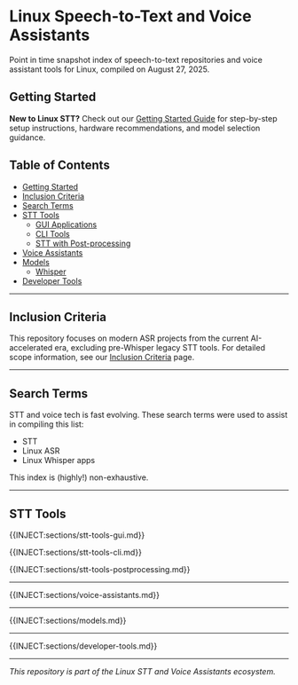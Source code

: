 # Linux Speech-to-Text and Voice Assistants

Point in time snapshot index of speech-to-text repositories and voice assistant tools for Linux, compiled on August 27, 2025.

## Getting Started

**New to Linux STT?** Check out our [Getting Started Guide](starting-points.md) for step-by-step setup instructions, hardware recommendations, and model selection guidance.

## Table of Contents

- [Getting Started](#getting-started)
- [Inclusion Criteria](#inclusion-criteria)
- [Search Terms](#search-terms)
- [STT Tools](#stt-tools)
  - [GUI Applications](#gui-applications)
  - [CLI Tools](#cli-tools)
  - [STT with Post-processing](#stt-with-post-processing)
- [Voice Assistants](#voice-assistants)
- [Models](#models)
  - [Whisper](#whisper)
- [Developer Tools](#developer-tools)

---

## Inclusion Criteria

This repository focuses on modern ASR projects from the current AI-accelerated era, excluding pre-Whisper legacy STT tools. For detailed scope information, see our [Inclusion Criteria](inclusion-criteria.md) page.

---

## Search Terms

STT and voice tech is fast evolving. These search terms were used to assist in compiling this list:

- STT
- Linux ASR  
- Linux Whisper apps

This index is (highly!) non-exhaustive. 

---

## STT Tools

{{INJECT:sections/stt-tools-gui.md}}

{{INJECT:sections/stt-tools-cli.md}}

{{INJECT:sections/stt-tools-postprocessing.md}}

---

{{INJECT:sections/voice-assistants.md}}

---

{{INJECT:sections/models.md}}

---

{{INJECT:sections/developer-tools.md}}

---

*This repository is part of the Linux STT and Voice Assistants ecosystem.*
